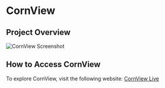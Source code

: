 # CornView

## Project Overview

![CornView Screenshot](images/urca.jpg)

## How to Access CornView

To explore CornView, visit the following website: [CornView Live](https://logannitzsche.com/CornView-An-Integrated-Web-Based-Simulation-for-Corn-Growth-Monitoring-and-Yield-Projection/)

